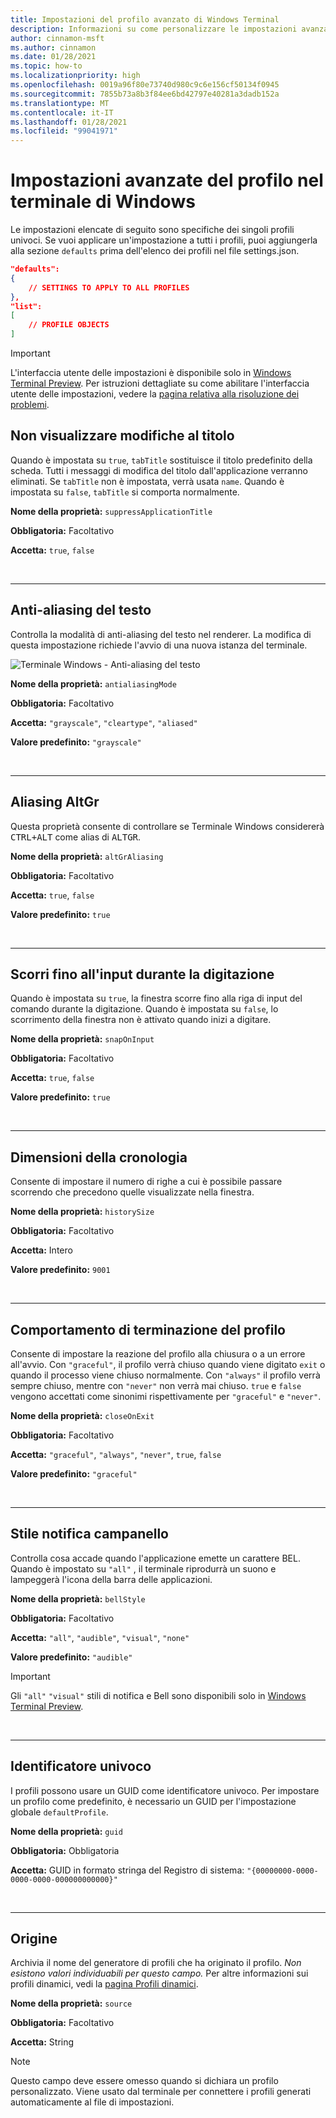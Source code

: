 ```yaml
---
title: Impostazioni del profilo avanzato di Windows Terminal
description: Informazioni su come personalizzare le impostazioni avanzate del profilo nel terminale di Windows.
author: cinnamon-msft
ms.author: cinnamon
ms.date: 01/28/2021
ms.topic: how-to
ms.localizationpriority: high
ms.openlocfilehash: 0019a96f80e73740d980c9c6e156cf50134f0945
ms.sourcegitcommit: 7855b73a8b3f84ee6bd42797e40281a3dadb152a
ms.translationtype: MT
ms.contentlocale: it-IT
ms.lasthandoff: 01/28/2021
ms.locfileid: "99041971"
---
```

# <a name="advanced-profile-settings-in-windows-terminal"></a>Impostazioni avanzate del profilo nel terminale di Windows

Le impostazioni elencate di seguito sono specifiche dei singoli profili univoci. Se vuoi applicare un'impostazione a tutti i profili, puoi aggiungerla alla sezione `defaults` prima dell'elenco dei profili nel file settings.json.

```json
"defaults":
{
    // SETTINGS TO APPLY TO ALL PROFILES
},
"list":
[
    // PROFILE OBJECTS
]
```

> [!IMPORTANT]
> L'interfaccia utente delle impostazioni è disponibile solo in [Windows Terminal Preview](https://aka.ms/terminal-preview). Per istruzioni dettagliate su come abilitare l'interfaccia utente delle impostazioni, vedere la [pagina relativa alla risoluzione dei problemi](./../troubleshooting.md#open-the-settings-ui).

## <a name="suppress-title-changes"></a>Non visualizzare modifiche al titolo

Quando è impostata su `true`, `tabTitle` sostituisce il titolo predefinito della scheda. Tutti i messaggi di modifica del titolo dall'applicazione verranno eliminati. Se `tabTitle` non è impostata, verrà usata `name`. Quando è impostata su `false`, `tabTitle` si comporta normalmente.

**Nome della proprietà:** `suppressApplicationTitle`

**Obbligatoria:** Facoltativo

**Accetta:** `true`, `false`

<br />

___

## <a name="text-antialiasing"></a>Anti-aliasing del testo

Controlla la modalità di anti-aliasing del testo nel renderer. La modifica di questa impostazione richiede l'avvio di una nuova istanza del terminale.

![Terminale Windows - Anti-aliasing del testo](./../images/antialiasing-mode.gif)

**Nome della proprietà:** `antialiasingMode`

**Obbligatoria:** Facoltativo

**Accetta:** `"grayscale"`, `"cleartype"`, `"aliased"`

**Valore predefinito:** `"grayscale"`

<br />

___

## <a name="altgr-aliasing"></a>Aliasing AltGr

Questa proprietà consente di controllare se Terminale Windows considererà <kbd>CTRL+ALT</kbd> come alias di <kbd>ALTGR</kbd>.

**Nome della proprietà:** `altGrAliasing`

**Obbligatoria:** Facoltativo

**Accetta:** `true`, `false`

**Valore predefinito:** `true`

<br />

___

## <a name="scroll-to-input-when-typing"></a>Scorri fino all'input durante la digitazione

Quando è impostata su `true`, la finestra scorre fino alla riga di input del comando durante la digitazione. Quando è impostata su `false`, lo scorrimento della finestra non è attivato quando inizi a digitare.

**Nome della proprietà:** `snapOnInput`

**Obbligatoria:** Facoltativo

**Accetta:** `true`, `false`

**Valore predefinito:** `true`

<br />

___

## <a name="history-size"></a>Dimensioni della cronologia

Consente di impostare il numero di righe a cui è possibile passare scorrendo che precedono quelle visualizzate nella finestra.

**Nome della proprietà:** `historySize`

**Obbligatoria:** Facoltativo

**Accetta:** Intero

**Valore predefinito:** `9001`

<br />

___

## <a name="profile-termination-behavior"></a>Comportamento di terminazione del profilo

Consente di impostare la reazione del profilo alla chiusura o a un errore all'avvio. Con `"graceful"`, il profilo verrà chiuso quando viene digitato `exit` o quando il processo viene chiuso normalmente. Con `"always"` il profilo verrà sempre chiuso, mentre con `"never"` non verrà mai chiuso. `true` e `false` vengono accettati come sinonimi rispettivamente per `"graceful"` e `"never"`.

**Nome della proprietà:** `closeOnExit`

**Obbligatoria:** Facoltativo

**Accetta:** `"graceful"`, `"always"`, `"never"`, `true`, `false`

**Valore predefinito:** `"graceful"`

<br />

___

## <a name="bell-notification-style"></a>Stile notifica campanello

Controlla cosa accade quando l'applicazione emette un carattere BEL. Quando è impostato su `"all"` , il terminale riprodurrà un suono e lampeggerà l'icona della barra delle applicazioni.

**Nome della proprietà:** `bellStyle`

**Obbligatoria:** Facoltativo

**Accetta:** `"all"`, `"audible"`, `"visual"`, `"none"`

**Valore predefinito:** `"audible"`

> [!IMPORTANT]
> Gli `"all"` `"visual"` stili di notifica e Bell sono disponibili solo in [Windows Terminal Preview](https://aka.ms/terminal-preview).

<br />

___

## <a name="unique-identifier"></a>Identificatore univoco

I profili possono usare un GUID come identificatore univoco. Per impostare un profilo come predefinito, è necessario un GUID per l'impostazione globale `defaultProfile`.

**Nome della proprietà:** `guid`

**Obbligatoria:** Obbligatoria

**Accetta:** GUID in formato stringa del Registro di sistema: `"{00000000-0000-0000-0000-000000000000}"`

<br />

___

## <a name="source"></a>Origine

Archivia il nome del generatore di profili che ha originato il profilo. _Non esistono valori individuabili per questo campo._ Per altre informazioni sui profili dinamici, vedi la [pagina Profili dinamici](./../dynamic-profiles.md).

**Nome della proprietà:** `source`

**Obbligatoria:** Facoltativo

**Accetta:** String

> [!NOTE]
> Questo campo deve essere omesso quando si dichiara un profilo personalizzato. Viene usato dal terminale per connettere i profili generati automaticamente al file di impostazioni.
